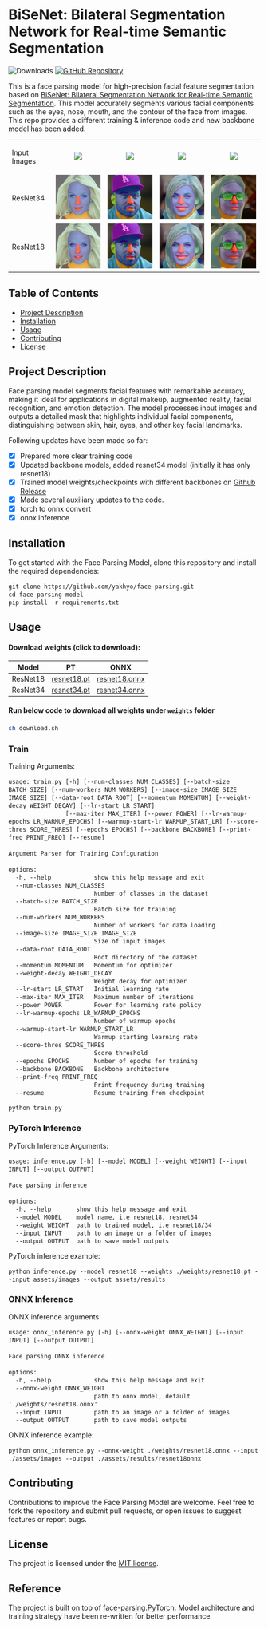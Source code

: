 # BiSeNet: Bilateral Segmentation Network for Real-time Semantic Segmentation

![Downloads](https://img.shields.io/github/downloads/yakhyo/face-parsing/total) [![GitHub Repository](https://img.shields.io/badge/GitHub-Repository-blue?logo=github)](https://github.com/yakhyo/face-parsing)


This is a face parsing model for high-precision facial feature segmentation based on [BiSeNet: Bilateral Segmentation Network for Real-time Semantic Segmentation](https://arxiv.org/abs/1808.00897). This model accurately segments various facial components such as the eyes, nose, mouth, and the contour of the face from images. This repo provides a different training & inference code and new backbone model has been added.

<table>
  <tr>
    <td style="text-align: left;"><p>Input Images</p></td>
    <td style="text-align: center;"><img src="./assets/images/1.jpg" width="200"></td>
    <td style="text-align: center;"><img src="./assets/images/1112.jpg" width="200"></td>
    <td style="text-align: center;"><img src="./assets/images/1309.jpg" width="200"></td>
    <td style="text-align: center;"><img src="./assets/images/1321.jpg" width="200"></td>
  </tr>
  <tr>
    <td style="text-align: left;"><p>ResNet34</p></td>
    <td style="text-align: center;"><img src="./assets/results/resnet34/1.jpg" width="200"></td>
    <td style="text-align: center;"><img src="./assets/results/resnet34/1112.jpg" width="200"></td>
    <td style="text-align: center;"><img src="./assets/results/resnet34/1309.jpg" width="200"></td>
    <td style="text-align: center;"><img src="./assets/results/resnet34/1321.jpg" width="200"></td>
  </tr>
  <tr>
    <td style="text-align: left;"><p>ResNet18</p></td>
    <td style="text-align: center;"><img src="./assets/results/resnet18/1.jpg" width="200"></td>
    <td style="text-align: center;"><img src="./assets/results/resnet18/1112.jpg" width="200"></td>
    <td style="text-align: center;"><img src="./assets/results/resnet18/1309.jpg" width="200"></td>
    <td style="text-align: center;"><img src="./assets/results/resnet18/1321.jpg" width="200"></td>
  </tr>
</table>





## Table of Contents

- [Project Description](#project-description)
- [Installation](#installation)
- [Usage](#usage)
- [Contributing](#contributing)
- [License](#license)

## Project Description

Face parsing model segments facial features with remarkable accuracy, making it ideal for applications in digital
makeup, augmented reality, facial recognition, and emotion detection. The model processes input images and outputs a
detailed mask that highlights individual facial components, distinguishing between skin, hair, eyes, and other key
facial landmarks.

Following updates have been made so far:

- [x] Prepared more clear training code
- [x] Updated backbone models, added resnet34 model (initially it has only resnet18)
- [x] Trained model weights/checkpoints with different backbones on [Github Release](https://github.com/yakhyo/face-parsing/releases/tag/v0.0.1)
- [x] Made several auxiliary updates to the code.
- [x] torch to onnx convert
- [x] onnx inference

## Installation

To get started with the Face Parsing Model, clone this repository and install the required dependencies:

```commandline
git clone https://github.com/yakhyo/face-parsing.git
cd face-parsing-model
pip install -r requirements.txt
```

## Usage
#### Download weights (click to download):

| Model    | PT                                                                                   | ONNX                                                                                 |
|----------|--------------------------------------------------------------------------------------|--------------------------------------------------------------------------------------|
| ResNet18 | [resnet18.pt](https://github.com/yakhyo/face-parsing/releases/download/v0.0.1/resnet18.pt) | [resnet18.onnx](https://github.com/yakhyo/face-parsing/releases/download/v0.0.1/resnet18.onnx) |
| ResNet34 | [resnet34.pt](https://github.com/yakhyo/face-parsing/releases/download/v0.0.1/resnet34.pt) | [resnet34.onnx](https://github.com/yakhyo/face-parsing/releases/download/v0.0.1/resnet34.onnx) |

#### Run below code to download all weights under `weights` folder
```bash
sh download.sh
```
### Train

Training Arguments:

```
usage: train.py [-h] [--num-classes NUM_CLASSES] [--batch-size BATCH_SIZE] [--num-workers NUM_WORKERS] [--image-size IMAGE_SIZE IMAGE_SIZE] [--data-root DATA_ROOT] [--momentum MOMENTUM] [--weight-decay WEIGHT_DECAY] [--lr-start LR_START]
                [--max-iter MAX_ITER] [--power POWER] [--lr-warmup-epochs LR_WARMUP_EPOCHS] [--warmup-start-lr WARMUP_START_LR] [--score-thres SCORE_THRES] [--epochs EPOCHS] [--backbone BACKBONE] [--print-freq PRINT_FREQ] [--resume]

Argument Parser for Training Configuration

options:
  -h, --help            show this help message and exit
  --num-classes NUM_CLASSES
                        Number of classes in the dataset
  --batch-size BATCH_SIZE
                        Batch size for training
  --num-workers NUM_WORKERS
                        Number of workers for data loading
  --image-size IMAGE_SIZE IMAGE_SIZE
                        Size of input images
  --data-root DATA_ROOT
                        Root directory of the dataset
  --momentum MOMENTUM   Momentum for optimizer
  --weight-decay WEIGHT_DECAY
                        Weight decay for optimizer
  --lr-start LR_START   Initial learning rate
  --max-iter MAX_ITER   Maximum number of iterations
  --power POWER         Power for learning rate policy
  --lr-warmup-epochs LR_WARMUP_EPOCHS
                        Number of warmup epochs
  --warmup-start-lr WARMUP_START_LR
                        Warmup starting learning rate
  --score-thres SCORE_THRES
                        Score threshold
  --epochs EPOCHS       Number of epochs for training
  --backbone BACKBONE   Backbone architecture
  --print-freq PRINT_FREQ
                        Print frequency during training
  --resume              Resume training from checkpoint

```

```commandline
python train.py
```

### PyTorch Inference

PyTorch Inference Arguments:

```
usage: inference.py [-h] [--model MODEL] [--weight WEIGHT] [--input INPUT] [--output OUTPUT]

Face parsing inference

options:
  -h, --help       show this help message and exit
  --model MODEL    model name, i.e resnet18, resnet34
  --weight WEIGHT  path to trained model, i.e resnet18/34
  --input INPUT    path to an image or a folder of images
  --output OUTPUT  path to save model outputs

```

PyTorch inference example:
```
python inference.py --model resnet18 --weights ./weights/resnet18.pt --input assets/images --output assets/results
```

### ONNX Inference
ONNX inference arguments:
```
usage: onnx_inference.py [-h] [--onnx-weight ONNX_WEIGHT] [--input INPUT] [--output OUTPUT]

Face parsing ONNX inference

options:
  -h, --help            show this help message and exit
  --onnx-weight ONNX_WEIGHT
                        path to onnx model, default './weights/resnet18.onnx'
  --input INPUT         path to an image or a folder of images
  --output OUTPUT       path to save model outputs
```

ONNX inference example:
```
python onnx_inference.py --onnx-weight ./weights/resnet18.onnx --input ./assets/images --output ./assets/results/resnet18onnx
```

## Contributing

Contributions to improve the Face Parsing Model are welcome. Feel free to fork the repository and submit pull requests,
or open issues to suggest features or report bugs.

## License

The project is licensed under the [MIT license](https://opensource.org/license/mit/).

## Reference

The project is built on top of [face-parsing.PyTorch](https://github.com/zllrunning/face-parsing.PyTorch). Model architecture and training strategy have been re-written for better performance. 

<!--
## Star History

[![Star History Chart](https://api.star-history.com/svg?repos=yakhyo/face-parsing&type=Date)](https://star-history.com/#yakhyo/face-parsing&Date) 
-->
